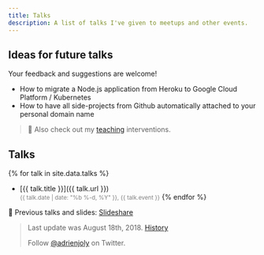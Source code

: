 ```yaml
---
title: Talks
description: A list of talks I've given to meetups and other events.
---
```


## Ideas for future talks

Your feedback and suggestions are welcome!

- How to migrate a Node.js application from Heroku to Google Cloud Platform / Kubernetes
- How to have all side-projects from Github automatically attached to your personal domain name

> 📌 Also check out my [teaching](/teaching) interventions.

## Talks

{% for talk in site.data.talks %}
- [{{ talk.title }}]({{ talk.url }})<br/>
  <small style="color:gray;">{{ talk.date | date: "%b %-d, %Y" }}, {{ talk.event }}</small>
{% endfor %}

📌 Previous talks and slides: [Slideshare](https://fr.slideshare.net/adrienjoly/presentations)

<!-- inspiration: https://raw.githubusercontent.com/romsson/romain.vuillemot.net/master/talks.md -->

> Last update was August 18th, 2018. [History](https://github.com/adrienjoly/adrienjoly.github.com/commits/master/talks)
>
> Follow [@adrienjoly](https://twitter.com/adrienjoly) on Twitter.
